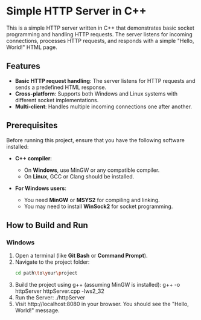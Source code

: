 # Simple HTTP Server in C++

This is a simple HTTP server written in C++ that demonstrates basic socket programming and handling HTTP requests. The server listens for incoming connections, processes HTTP requests, and responds with a simple "Hello, World!" HTML page.

## Features

- **Basic HTTP request handling**: The server listens for HTTP requests and sends a predefined HTML response.
- **Cross-platform**: Supports both Windows and Linux systems with different socket implementations.
- **Multi-client**: Handles multiple incoming connections one after another.

## Prerequisites

Before running this project, ensure that you have the following software installed:

- **C++ compiler**:
  - On **Windows**, use MinGW or any compatible compiler.
  - On **Linux**, GCC or Clang should be installed.

- **For Windows users**:
  - You need **MinGW** or **MSYS2** for compiling and linking.
  - You may need to install **WinSock2** for socket programming.

## How to Build and Run

### Windows

1. Open a terminal (like **Git Bash** or **Command Prompt**).
2. Navigate to the project folder:
   ```bash
   cd path\to\your\project
3. Build the project using g++ (assuming MinGW is installed):
   g++ -o httpServer httpServer.cpp -lws2_32
4. Run the Server:
   ./httpServer
5. Visit http://localhost:8080 in your browser. You should see the "Hello, World!" message.
